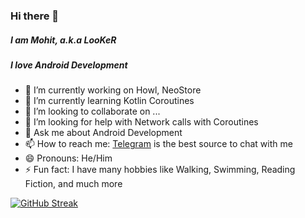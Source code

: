 ### Hi there 👋
##### I am Mohit, a.k.a LooKeR
##### I love Android Development

- 🔭 I’m currently working on Howl, NeoStore
- 🌱 I’m currently learning Kotlin Coroutines
- 👯 I’m looking to collaborate on ...
- 🤔 I’m looking for help with Network calls with Coroutines
- 💬 Ask me about Android Development
- 📫 How to reach me: [Telegram](t.me/Iamlooker) is the best source to chat with me
- 😄 Pronouns: He/Him
- ⚡ Fun fact: I have many hobbies like Walking, Swimming, Reading Fiction, and much more

[![GitHub Streak](https://github-readme-streak-stats.herokuapp.com/?user=Iamlooker)](https://git.io/streak-stats)
